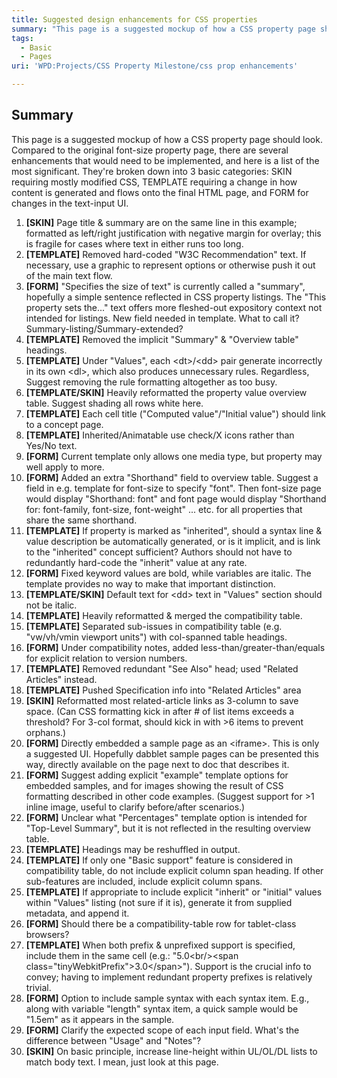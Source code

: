 ```yaml
---
title: Suggested design enhancements for CSS properties
summary: "This page is a suggested mockup of how a CSS property page should look.\nCompared to the original font-size property page, there are several enhancements that would need to be implemented, and here is a list of the most significant. They're broken down into 3 basic categories: SKIN requiring mostly modified CSS, TEMPLATE requiring a change in how content is generated and flows onto the final HTML page, and FORM for changes in the text-input UI.\n"
tags:
  - Basic
  - Pages
uri: 'WPD:Projects/CSS Property Milestone/css prop enhancements'

---
```

## Summary

This page is a suggested mockup of how a CSS property page should look. Compared to the original font-size property page, there are several enhancements that would need to be implemented, and here is a list of the most significant. They're broken down into 3 basic categories: SKIN requiring mostly modified CSS, TEMPLATE requiring a change in how content is generated and flows onto the final HTML page, and FORM for changes in the text-input UI.

1.  **[SKIN]** Page title & summary are on the same line in this example; formatted as left/right justification with negative margin for overlay; this is fragile for cases where text in either runs too long.
2.  **[TEMPLATE]** Removed hard-coded "W3C Recommendation" text. If necessary, use a graphic to represent options or otherwise push it out of the main text flow.
3.  **[FORM]** "Specifies the size of text" is currently called a "summary", hopefully a simple sentence reflected in CSS property listings. The "This property sets the..." text offers more fleshed-out expository context not intended for listings. New field needed in template. What to call it? Summary-listing/Summary-extended?
4.  **[TEMPLATE]** Removed the implicit "Summary" & "Overview table" headings.
5.  **[TEMPLATE]** Under "Values", each \<dt\>/\<dd\> pair generate incorrectly in its own \<dl\>, which also produces unnecessary rules. Regardless, Suggest removing the rule formatting altogether as too busy.
6.  **[TEMPLATE/SKIN]** Heavily reformatted the property value overview table. Suggest shading all rows white here.
7.  **[TEMPLATE]** Each cell title ("Computed value"/"Initial value") should link to a concept page.
8.  **[TEMPLATE]** Inherited/Animatable use check/X icons rather than Yes/No text.
9.  **[FORM]** Current template only allows one media type, but property may well apply to more.
10. **[FORM]** Added an extra "Shorthand" field to overview table. Suggest a field in e.g. template for font-size to specify "font". Then font-size page would display "Shorthand: font" and font page would display "Shorthand for: font-family, font-size, font-weight" ... etc. for all properties that share the same shorthand.
11. **[TEMPLATE]** If property is marked as "inherited", should a syntax line & value description be automatically generated, or is it implicit, and is link to the "inherited" concept sufficient? Authors should not have to redundantly hard-code the "inherit" value at any rate.
12. **[FORM]** Fixed keyword values are bold, while variables are italic. The template provides no way to make that important distinction.
13. **[TEMPLATE/SKIN]** Default text for \<dd\> text in "Values" section should not be italic.
14. **[TEMPLATE]** Heavily reformatted & merged the compatibility table.
15. **[TEMPLATE]** Separated sub-issues in compatibility table (e.g. "vw/vh/vmin viewport units") with col-spanned table headings.
16. **[FORM]** Under compatibility notes, added less-than/greater-than/equals for explicit relation to version numbers.
17. **[TEMPLATE]** Removed redundant "See Also" head; used "Related Articles" instead.
18. **[TEMPLATE]** Pushed Specification info into "Related Articles" area
19. **[SKIN]** Reformatted most related-article links as 3-column to save space. (Can CSS formatting kick in after \# of list items exceeds a threshold? For 3-col format, should kick in with \>6 items to prevent orphans.)
20. **[FORM]** Directly embedded a sample page as an \<iframe\>. This is only a suggested UI. Hopefully dabblet sample pages can be presented this way, directly available on the page next to doc that describes it.
21. **[FORM]** Suggest adding explicit "example" template options for embedded samples, and for images showing the result of CSS formatting described in other code examples. (Suggest support for \>1 inline image, useful to clarify before/after scenarios.)
22. **[FORM]** Unclear what "Percentages" template option is intended for "Top-Level Summary", but it is not reflected in the resulting overview table.
23. **[TEMPLATE]** Headings may be reshuffled in output.
24. **[TEMPLATE]** If only one "Basic support" feature is considered in compatibility table, do not include explicit column span heading. If other sub-features are included, include explicit column spans.
25. **[TEMPLATE]** If appropriate to include explicit "inherit" or "initial" values within "Values" listing (not sure if it is), generate it from supplied metadata, and append it.
26. **[FORM]** Should there be a compatibility-table row for tablet-class browsers?
27. **[TEMPLATE]** When both prefix & unprefixed support is specified, include them in the same cell (e.g.: "5.0\<br/\>\<span class="tinyWebkitPrefix"\>3.0\</span\>"). Support is the crucial info to convey; having to implement redundant property prefixes is relatively trivial.
28. **[FORM]** Option to include sample syntax with each syntax item. E.g., along with variable "length" syntax item, a quick sample would be "1.5em" as it appears in the sample.
29. **[FORM]** Clarify the expected scope of each input field. What's the difference between "Usage" and "Notes"?
30. **[SKIN]** On basic principle, increase line-height within UL/OL/DL lists to match body text. I mean, just look at this page.

